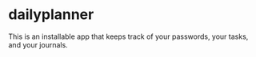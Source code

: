 # dailyplanner
This is an installable app that keeps track of your passwords, your tasks, and your journals. 
